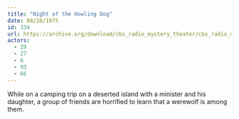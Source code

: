 ```yaml
---
title: "Night of the Howling Dog"
date: 08/28/1975
id: 334
url: https://archive.org/download/cbs_radio_mystery_theater/cbs_radio_mystery_theater-0301-0350.zip/cbs_radio_mystery_theater-0301-0350%2Fcbsrmt_0334_night_of_the_howling_dog.mp3
actors:
  - 29
  - 27
  - 6
  - 93
  - 66
---
```

While on a camping trip on a deserted island with a minister and his daughter, a group of friends are horrified to learn that a werewolf is among them.
